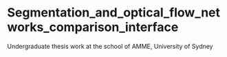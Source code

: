 # Segmentation_and_optical_flow_networks_comparison_interface
Undergraduate thesis work at the school of AMME, University of Sydney
